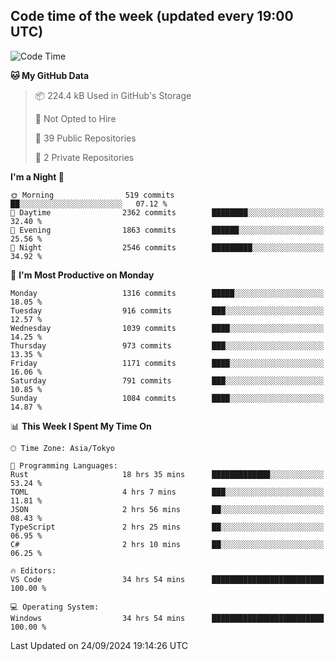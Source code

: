 ## Code time of the week (updated every 19:00 UTC)

<!--START_SECTION:waka-->
![Code Time](http://img.shields.io/badge/Code%20Time-3%2C677%20hrs%2013%20mins-blue)

**🐱 My GitHub Data** 

> 📦 224.4 kB Used in GitHub's Storage 
 > 
> 🚫 Not Opted to Hire
 > 
> 📜 39 Public Repositories 
 > 
> 🔑 2 Private Repositories 
 > 
**I'm a Night 🦉** 

```text
🌞 Morning                519 commits         ██░░░░░░░░░░░░░░░░░░░░░░░   07.12 % 
🌆 Daytime                2362 commits        ████████░░░░░░░░░░░░░░░░░   32.40 % 
🌃 Evening                1863 commits        ██████░░░░░░░░░░░░░░░░░░░   25.56 % 
🌙 Night                  2546 commits        █████████░░░░░░░░░░░░░░░░   34.92 % 
```
📅 **I'm Most Productive on Monday** 

```text
Monday                   1316 commits        █████░░░░░░░░░░░░░░░░░░░░   18.05 % 
Tuesday                  916 commits         ███░░░░░░░░░░░░░░░░░░░░░░   12.57 % 
Wednesday                1039 commits        ████░░░░░░░░░░░░░░░░░░░░░   14.25 % 
Thursday                 973 commits         ███░░░░░░░░░░░░░░░░░░░░░░   13.35 % 
Friday                   1171 commits        ████░░░░░░░░░░░░░░░░░░░░░   16.06 % 
Saturday                 791 commits         ███░░░░░░░░░░░░░░░░░░░░░░   10.85 % 
Sunday                   1084 commits        ████░░░░░░░░░░░░░░░░░░░░░   14.87 % 
```


📊 **This Week I Spent My Time On** 

```text
🕑︎ Time Zone: Asia/Tokyo

💬 Programming Languages: 
Rust                     18 hrs 35 mins      █████████████░░░░░░░░░░░░   53.24 % 
TOML                     4 hrs 7 mins        ███░░░░░░░░░░░░░░░░░░░░░░   11.81 % 
JSON                     2 hrs 56 mins       ██░░░░░░░░░░░░░░░░░░░░░░░   08.43 % 
TypeScript               2 hrs 25 mins       ██░░░░░░░░░░░░░░░░░░░░░░░   06.95 % 
C#                       2 hrs 10 mins       ██░░░░░░░░░░░░░░░░░░░░░░░   06.25 % 

🔥 Editors: 
VS Code                  34 hrs 54 mins      █████████████████████████   100.00 % 

💻 Operating System: 
Windows                  34 hrs 54 mins      █████████████████████████   100.00 % 
```


 Last Updated on 24/09/2024 19:14:26 UTC
<!--END_SECTION:waka-->